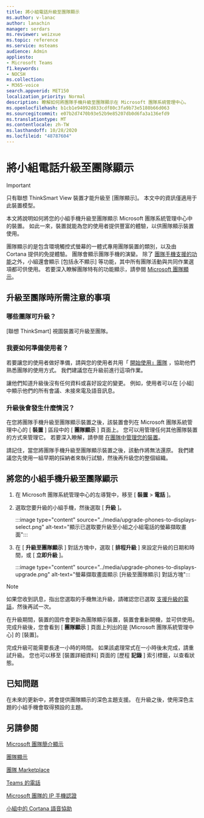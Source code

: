 ```yaml
---
title: 將小組電話升級至團隊顯示
ms.author: v-lanac
author: lanachin
manager: serdars
ms.reviewer: weizxue
ms.topic: reference
ms.service: msteams
audience: Admin
appliesto:
- Microsoft Teams
f1.keywords:
- NOCSH
ms.collection:
- M365-voice
search.appverid: MET150
localization_priority: Normal
description: 瞭解如何將團隊手機升級至團隊顯示在 Microsoft 團隊系統管理中心。
ms.openlocfilehash: b1cb1e94092d833cdf80c3fa9b73e5180b66d063
ms.sourcegitcommit: e07b2d7470b93e52b9e85207db0d6fa3a136efd9
ms.translationtype: MT
ms.contentlocale: zh-TW
ms.lasthandoff: 10/28/2020
ms.locfileid: "48787604"
---
```

# <a name="upgrade-teams-phones-to-teams-displays"></a>將小組電話升級至團隊顯示

> [!IMPORTANT]
> 只有聯想 ThinkSmart View 裝置才能升級至 [團隊顯示]。 本文中的資訊僅適用于此裝置模型。  

本文將說明如何將您的小組手機升級至團隊顯示 Microsoft 團隊系統管理中心中的裝置。 如此一來，裝置就能為您的使用者提供豐富的體驗，以供團隊顯示裝置使用。

團隊顯示的是包含環境觸控式螢幕的一體式專用團隊裝置的類別，以及由 Cortana 提供的免提體驗。 團隊會顯示團隊手機的演變。 除了 [團隊手機支援的功能](phones-for-teams.md#features-supported-by-teams-phones)之外，小組還會顯示 [包括永不顯示] 等功能，其中所有團隊活動與共同作業選項都可供使用。 若要深入瞭解團隊特有的功能顯示，請參閱 [Microsoft 團隊顯示](teams-displays.md)。

## <a name="what-you-need-to-know-about-upgrading-to-teams-displays"></a>升級至團隊時所需注意的事項

### <a name="which-teams-phones-can-be-upgraded"></a>哪些團隊可升級？

[聯想 ThinkSmart] 視圖裝置可升級至團隊。

### <a name="how-can-i-prepare-users"></a>我要如何準備使用者？

若要讓您的使用者做好準備，請與您的使用者共用「 [開始使用」團隊](https://support.microsoft.com/office/get-started-with-teams-displays-ff299825-7f13-4528-96c2-1d3437e6d4e6) ，協助他們熟悉團隊的使用方式。 我們建議您在升級前進行這項作業。

讓他們知道升級後沒有任何資料或喜好設定的變更。 例如，使用者可以在 [小組] 中顯示他們的所有會議、未接來電及語音訊息。 

### <a name="what-happens-after-the-upgrade"></a>升級後會發生什麼情況？

在您將團隊手機升級至團隊顯示裝置之後，該裝置會列在 Microsoft 團隊系統管理中心的 [ **裝置** ] 區段中的 [ **團隊顯示** ] 頁面上。 您可以用管理任何其他團隊裝置的方式來管理它。 若要深入瞭解，請參閱 [在團隊中管理您的裝置](device-management.md)。

請記住，當您將團隊手機升級至團隊顯示裝置之後，該動作將無法還原。 我們建議您先使用一組早期的採納者來執行試驗，然後再升級您的整個組織。 

## <a name="upgrade-your-teams-phones-to-teams-displays"></a>將您的小組手機升級至團隊顯示

1. 在 Microsoft 團隊系統管理中心的左導覽中，移至 [ **裝置**  >  **電話** ]。
2. 選取您要升級的小組手機，然後選取 [ **升級** ]。

    :::image type="content" source="../media/upgrade-phones-to-displays-select.png" alt-text="顯示已選取要升級至小組之小組電話的螢幕擷取畫面":::

3. 在 [ **升級至團隊顯示** ] 對話方塊中，選取 [ **排程升級** ] 來設定升級的日期和時間，或 [ **立即升級** ]。

    :::image type="content" source="../media/upgrade-phones-to-displays-upgrade.png" alt-text="螢幕擷取畫面顯示 [升級至團隊顯示] 對話方塊":::

> [!NOTE]
> 如果您收到訊息，指出您選取的手機無法升級，請確認您已選取 [支援升級的電話](#which-teams-phones-can-be-upgraded)，然後再試一次。

在升級期間，裝置的固件會更新為團隊顯示裝置，裝置會重新開機，並可供使用。 完成升級後，您會看到 [ **團隊顯示** ] 頁面上列出的是 [Microsoft 團隊系統管理中心] 的 [裝置]。

完成升級可能需要長達一小時的時間。 如果該處理常式在一小時後未完成，請重試升級。 您也可以移至 [裝置詳細資料] 頁面的 [歷程 **記錄** ] 索引標籤，以查看狀態。

## <a name="known-issues"></a>已知問題

在未來的更新中，將會提供團隊顯示的深色主題支援。 在升級之後，使用深色主題的小組手機會取得預設的主題。

## <a name="see-also"></a>另請參閱

[Microsoft 團隊簡介顯示](https://techcommunity.microsoft.com/t5/microsoft-teams-blog/introducing-microsoft-teams-displays/ba-p/1505437)

[團隊顯示](teams-displays.md)

[團隊 Marketplace](https://office.com/teamsdevices)

[Teams 的電話](phones-for-teams.md)

[Microsoft 團隊的 IP 手機認證](teams-ip-phones.md)

[小組中的 Cortana 語音協助](https://docs.microsoft.com/MicrosoftTeams/cortana-in-teams)
